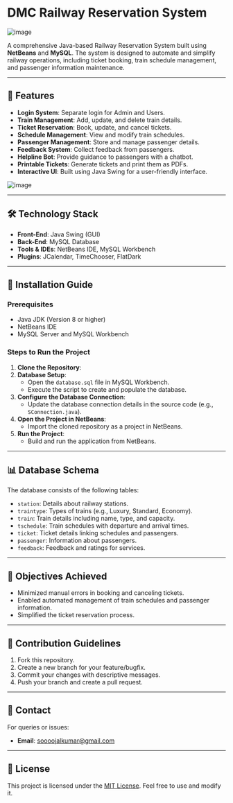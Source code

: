
# DMC Railway Reservation System
![image](https://github.com/user-attachments/assets/d9f0feeb-d499-4dac-9389-bfbc3ebf65c5)


A comprehensive Java-based Railway Reservation System built using **NetBeans** and **MySQL**. The system is designed to automate and simplify railway operations, including ticket booking, train schedule management, and passenger information maintenance.

---

## 🚀 Features

- **Login System**: Separate login for Admin and Users.
- **Train Management**: Add, update, and delete train details.
- **Ticket Reservation**: Book, update, and cancel tickets.
- **Schedule Management**: View and modify train schedules.
- **Passenger Management**: Store and manage passenger details.
- **Feedback System**: Collect feedback from passengers.
- **Helpline Bot**: Provide guidance to passengers with a chatbot.
- **Printable Tickets**: Generate tickets and print them as PDFs.
- **Interactive UI**: Built using Java Swing for a user-friendly interface.

![image](https://github.com/user-attachments/assets/2539f044-fb2a-4bba-bca1-4395ad57937f)


---

## 🛠️ Technology Stack

- **Front-End**: Java Swing (GUI)
- **Back-End**: MySQL Database
- **Tools & IDEs**: NetBeans IDE, MySQL Workbench
- **Plugins**: JCalendar, TimeChooser, FlatDark

---

## 📝 Installation Guide

### Prerequisites
- Java JDK (Version 8 or higher)
- NetBeans IDE
- MySQL Server and MySQL Workbench

### Steps to Run the Project
1. **Clone the Repository**:
2. **Database Setup**:
   - Open the `database.sql` file in MySQL Workbench.
   - Execute the script to create and populate the database.
3. **Configure the Database Connection**:
   - Update the database connection details in the source code (e.g., `SConnection.java`).
4. **Open the Project in NetBeans**:
   - Import the cloned repository as a project in NetBeans.
5. **Run the Project**:
   - Build and run the application from NetBeans.

---

## 📊 Database Schema

The database consists of the following tables:
- `station`: Details about railway stations.
- `traintype`: Types of trains (e.g., Luxury, Standard, Economy).
- `train`: Train details including name, type, and capacity.
- `tschedule`: Train schedules with departure and arrival times.
- `ticket`: Ticket details linking schedules and passengers.
- `passenger`: Information about passengers.
- `feedback`: Feedback and ratings for services.

---

## 🎯 Objectives Achieved

- Minimized manual errors in booking and canceling tickets.
- Enabled automated management of train schedules and passenger information.
- Simplified the ticket reservation process.

---

## 🤝 Contribution Guidelines

1. Fork this repository.
2. Create a new branch for your feature/bugfix.
3. Commit your changes with descriptive messages.
4. Push your branch and create a pull request.


---

## 📧 Contact

For queries or issues:
- **Email**: soooojalkumar@gmail.com

---

## 📝 License

This project is licensed under the [MIT License](LICENSE). Feel free to use and modify it.
